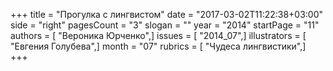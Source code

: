 +++
title = "Прогулка с лингвистом"
date = "2017-03-02T11:22:38+03:00"
side = "right"
pagesCount = "3"
slogan = ""
year = "2014"
startPage = "11"
authors = [ "Вероника Юрченко",]
issues = [ "2014_07",]
illustrators = [ "Евгения Голубева",]
month = "07"
rubrics = [ "Чудеса лингвистики",]
+++
